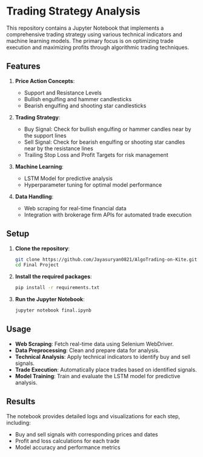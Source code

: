 
# Trading Strategy Analysis

This repository contains a Jupyter Notebook that implements a comprehensive trading strategy using various technical indicators and machine learning models. The primary focus is on optimizing trade execution and maximizing profits through algorithmic trading techniques.

## Features

1. **Price Action Concepts**:
   - Support and Resistance Levels
   - Bullish engulfing and hammer candlesticks 
   - Bearish engulfing and shooting star candlesticks

2. **Trading Strategy**:
   - Buy Signal: Check for bullish engulfing or hammer candles near by the support lines  
   - Sell Signal: Check for bearish engulfing or shooting star candles near by the resistance lines 
   - Trailing Stop Loss and Profit Targets for risk management

3. **Machine Learning**:
   - LSTM Model for predictive analysis
   - Hyperparameter tuning for optimal model performance

4. **Data Handling**:
   - Web scraping for real-time financial data
   - Integration with brokerage firm APIs for automated trade execution

## Setup

1. **Clone the repository**:
   ```bash
   git clone https://github.com/Jayasuryan0821/AlgoTrading-on-Kite.git
   cd Final Project
   ```

2. **Install the required packages**:
   ```bash
   pip install -r requirements.txt
   ```

3. **Run the Jupyter Notebook**:
   ```bash
   jupyter notebook final.ipynb
   ```

## Usage

- **Web Scraping**: Fetch real-time data using Selenium WebDriver.
- **Data Preprocessing**: Clean and prepare data for analysis.
- **Technical Analysis**: Apply technical indicators to identify buy and sell signals.
- **Trade Execution**: Automatically place trades based on identified signals.
- **Model Training**: Train and evaluate the LSTM model for predictive analysis.

## Results

The notebook provides detailed logs and visualizations for each step, including:
- Buy and sell signals with corresponding prices and dates
- Profit and loss calculations for each trade
- Model accuracy and performance metrics

